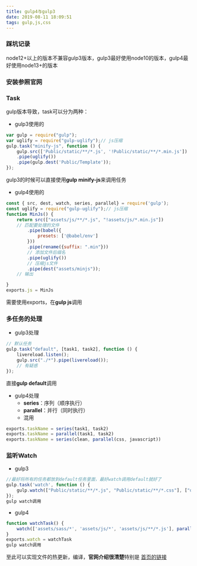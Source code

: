```yaml
---
title: gulp4与gulp3
date: 2019-08-11 18:09:51
tags: gulp,js,css
---
```


### 踩坑记录

node12+以上的版本不兼容gulp3版本，gulp3最好使用node10的版本，gulp4最好使用node13+的版本

### 安装参照官网

###	Task

gulp版本导致，task可以分为两种：

+ gulp3使用的

```js
var gulp = require("gulp");
var uglify = require("gulp-uglify");// js压缩
gulp.task("minify-js", function () {
    gulp.src(['Public/static/**/*.js', '!Public/static/**/*.min.js'])
    .pipe(uglify())
    .pipe(gulp.dest('Public/Template'));
});
```

gulp3的时候可以直接使用**gulp minify-js**来调用任务 

+ gulp4使用的

```js
const { src, dest, watch, series, parallel} = require('gulp');
const uglify = require("gulp-uglify");// js压缩
function MinJs() {
    return src(["assets/js/**/*.js", "!assets/js/*.min.js"])
    // 匹配要处理的文件
        .pipe(babel({
            presets: ['@babel/env']
        }))
        .pipe(rename({suffix: ".min"}))
        // 添加文件后缀名
        .pipe(uglify())
        // 压缩js文件
        .pipe(dest("assets/minjs"));
    // 输出

}
exports.js = MinJs
```

需要使用exports，在**gulp js**调用

### 多任务的处理

+ gulp3处理

```js
// 默认任务
gulp.task("default", [task1, task2], function () {
    livereload.listen();
    gulp.src("./*").pipe(livereload());
    // 有疑惑
});
```

直接**gulp default**调用

+ gulp4处理
  + **series**：序列（顺序执行）
  + **parallel**：并行（同时执行）
  + 混用

```js
exports.taskName = series(task1, task2)
exports.taskName = parallel(task1, task2)
exports.taskName = series(clean, parallel(css, javascript))
```

### 监听Watch

- gulp3

```js
//最好将所有的任务都放到default任务里面，最好watch调用default就好了
gulp.task('watch', function () {
    gulp.watch(["Public/static/**/*.js", "Public/static/**/*.css"], ["default"]);
});
gulp watch调用
```

+ gulp4

```js
function watchTask() {
    watch(['assets/sass/*', 'assets/js/*', 'assets/js/**/*.js'], parallel(task1, task2, 	task3))
}
exports.watch = watchTask
gulp watch调用
```

至此可以实现文件的热更新，编译，**官网介绍很清楚**特别是 [首页的链接](https://www.gulpjs.com.cn/ )

